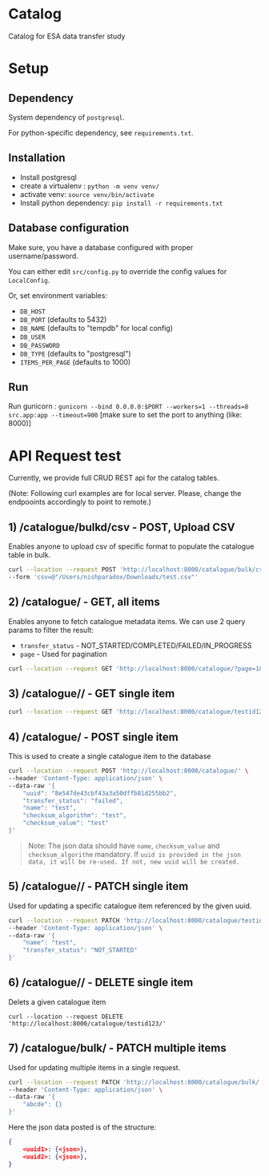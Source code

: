 # Catalog
Catalog for ESA data transfer study


# Setup

## Dependency

System dependency of `postgresql`.

For python-specific dependency, see `requirements.txt`.

## Installation

- Install postgresql
- create a virtualenv : `python -m venv venv/`
- activate venv: `source venv/bin/activate`
- Install python dependency: `pip install -r requirements.txt`

## Database configuration

Make sure, you have a database configured with proper username/password.

You can either edit `src/config.py` to override the config values for `LocalConfig`.

Or, set environment variables:
- `DB_HOST`
- `DB_PORT` (defaults to 5432)
- `DB_NAME` (defaults to "tempdb" for local config)
- `DB_USER`
- `DB_PASSWORD`
- `DB_TYPE` (defaults to "postgresql")
- `ITEMS_PER_PAGE` (defaults to 1000)

## Run

Run gunicorn : `gunicorn --bind 0.0.0.0:$PORT --workers=1 --threads=8 src.app:app --timeout=900`
[make sure to set the port to anything (like: 8000)]

# API Request test

Currently, we provide full CRUD REST api for the catalog tables.

(Note: Following curl examples are for local server. Please, change the endpooints accordingly to point to remote.)

## 1) /catalogue/bulkd/csv - POST, Upload CSV

Enables anyone to upload csv of specific format to populate the catalogue table in bulk.

```bash
curl --location --request POST 'http://localhost:8000/catalogue/bulk/csv/' \
--form 'csv=@"/Users/nishparadox/Downloads/test.csv"'
```

## 2) /catalogue/ - GET, all items

Enables anyone to fetch catalogue metadata items. We can use 2 query params to filter the result:
- `transfer_status` - NOT_STARTED/COMPLETED/FAILED/IN_PROGRESS
- `page` - Used for pagination


```bash
curl --location --request GET 'http://localhost:8000/catalogue/?page=1&transfer_status=NOT_STARTED'
```

## 3)  /catalogue/<uuid>/ - GET single item

```bash
curl --location --request GET 'http://localhost:8000/catalogue/testid123/'
```

## 4) /catalogue/ - POST single item

This  is used to create a single catalogue item to the database

```bash
curl --location --request POST 'http://localhost:8000/catalogue/' \
--header 'Content-Type: application/json' \
--data-raw '{
    "uuid": "8e547de43cbf43a3a50dffb81d255bb2",
    "transfer_status": "failed",
    "name": "test",
    "checksum_algorithm": "test",
    "checksum_value": "test"
}'
```

> Note: The json data should have `name`, `checksum_value` and `checksum_algorithm` mandatory. If `uuid is provided in the json data, it will be re-used. If not, new uuid will be created.`

## 5) /catalogue/<uuid>/ - PATCH single item

Used for updating a specific catalogue item referenced by the given uuid.

```bash
curl --location --request PATCH 'http://localhost:8000/catalogue/testid123/' \
--header 'Content-Type: application/json' \
--data-raw '{
    "name": "test",
    "transfer_status": "NOT_STARTED"
}'
```

## 6) /catalogue/<uuid>/ - DELETE single item

Delets a given catalogue item

```
curl --location --request DELETE 'http://localhost:8000/catalogue/testid123/'
```


## 7) /catalogue/bulk/ - PATCH multiple items

Used for updating multiple items in a single request.

```bash
curl --location --request PATCH 'http://localhost:8000/catalogue/bulk/' \
--header 'Content-Type: application/json' \
--data-raw '{
    "abcde": {}
}'
```

Here the json data posted is of the structure:
```json
{
    <uuid1>: {<json>},
    <uuid2>: {<json>},
}
```
